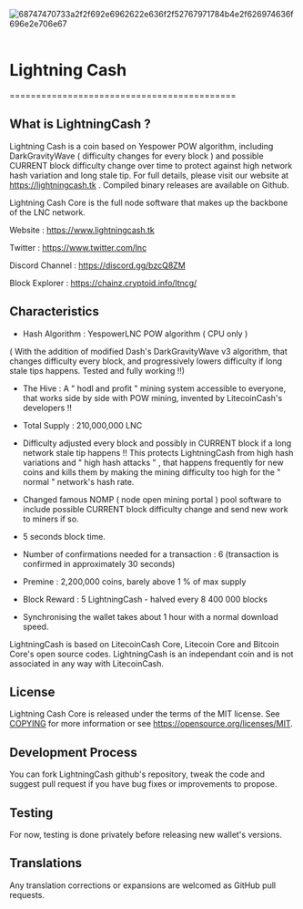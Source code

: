 <img src="https://i.ibb.co/3rvpw0v/68747470733a2f2f692e6962622e636f2f52767971784b4e2f626974636f696e2e706e67.png" alt="68747470733a2f2f692e6962622e636f2f52767971784b4e2f626974636f696e2e706e67" border="0"></a><br /><a target='_blank' href='https://imgbb.com/'></a><br />

# Lightning Cash
===========================================

What is LightningCash ?
----------------------

Lightning Cash is a coin based on Yespower POW algorithm, including DarkGravityWave ( difficulty changes for every block ) and possible CURRENT block difficulty change over time to protect against high network hash variation and long stale tip. For full details, please visit our website at https://lightningcash.tk . Compiled binary releases are available on Github.

Lightning Cash Core is the full node software that makes up the backbone of the LNC network.


Website : https://www.lightningcash.tk

Twitter : https://www.twitter.com/lnc

Discord Channel : https://discord.gg/bzcQ8ZM

Block Explorer : https://chainz.cryptoid.info/ltncg/



Characteristics
---------------------------------------------------------------------------


- Hash Algorithm : YespowerLNC POW algorithm    ( CPU only )

( With the addition of modified Dash's DarkGravityWave v3 algorithm, that changes difficulty every block, and progressively lowers difficulty if long stale tips happens. Tested and fully working !!)

- The Hive : A " hodl and profit " mining system accessible to everyone, that works side by side with POW mining, invented by  LitecoinCash's developers !!

- Total Supply : 210,000,000 LNC

- Difficulty adjusted every block and possibly in CURRENT block if a long network stale tip happens !! This protects LightningCash from high hash variations and " high hash attacks " , that happens frequently for new coins and kills them by making the mining difficulty too high for the " normal " network's hash rate. 

- Changed famous NOMP ( node open mining portal ) pool software to include possible CURRENT block difficulty change and send new work to miners if so.

- 5 seconds block time.

- Number of confirmations needed for a transaction : 6  (transaction is confirmed in approximately 30 seconds)

- Premine : 2,200,000 coins, barely above 1 % of max supply

- Block Reward : 5 LightningCash - halved every 8 400 000 blocks

- Synchronising the wallet takes about 1 hour with a normal download speed.



LightningCash is based on LitecoinCash Core, Litecoin Core and Bitcoin Core's open source codes.
LightningCash is an independant coin and is not associated in any way with LitecoinCash.


License
-------

Lightning Cash Core is released under the terms of the MIT license. See [COPYING](COPYING) for more
information or see https://opensource.org/licenses/MIT.


Development Process
-------------------

You can fork LightningCash github's repository, tweak the code and suggest pull request if you have bug fixes or improvements to propose.

Testing
-------

For now, testing is done privately before releasing new wallet's versions.

Translations
------------

Any translation corrections or expansions are welcomed as GitHub pull requests.
